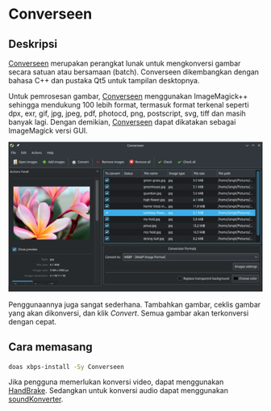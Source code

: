 # Converseen

## Deskripsi

[Converseen] merupakan perangkat lunak untuk mengkonversi gambar secara satuan atau bersamaan (batch). Converseen dikembangkan dengan bahasa C++ dan pustaka Qt5 untuk tampilan desktopnya.

Untuk pemrosesan gambar, [Converseen] menggunakan ImageMagick++ sehingga mendukung 100 lebih format, termasuk format terkenal seperti dpx, exr, gif, jpg, jpeg, pdf, photocd, png, postscript, svg, tiff dan masih banyak lagi. Dengan demikian, [Converseen] dapat dikatakan sebagai ImageMagick versi GUI.

![Converseen LangitKetujuh OS](../../media/image/converseen-langitketujuh-id.webp)

Penggunaannya juga sangat sederhana. Tambahkan gambar, ceklis gambar yang akan dikonversi, dan klik _Convert_. Semua gambar akan terkonversi dengan cepat.

## Cara memasang

```sh
doas xbps-install -Sy Converseen
```

Jika pengguna memerlukan konversi video, dapat menggunakan [HandBrake]. Sedangkan untuk konversi audio dapat menggunakan [soundKonverter].

[Converseen]:https://converseen.fasterland.net/
[HandBrake]:../video/handbrake.md
[soundKonverter]:../audio/soundkonverter.md
